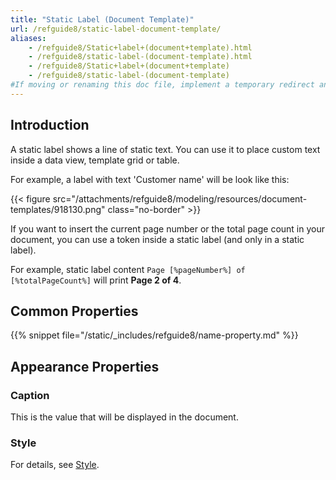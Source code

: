 ```yaml
---
title: "Static Label (Document Template)"
url: /refguide8/static-label-document-template/
aliases:
    - /refguide8/Static+label+(document+template).html
    - /refguide8/static-label-(document-template).html
    - /refguide8/Static+label+(document+template)
    - /refguide8/static-label-(document-template)
#If moving or renaming this doc file, implement a temporary redirect and let the respective team know they should update the URL in the product. See Mapping to Products for more details.
---
```


## Introduction

A static label shows a line of static text. You can use it to place custom text inside a data view, template grid or table.

For example, a label with text 'Customer name' will be look like this:

{{< figure src="/attachments/refguide8/modeling/resources/document-templates/918130.png" class="no-border" >}}

If you want to insert the current page number or the total page count in your document, you can use a token inside a static label (and only in a static label).

For example, static label content `Page [%pageNumber%] of [%totalPageCount%]` will print **Page 2 of 4**.

## Common Properties

{{% snippet file="/static/_includes/refguide8/name-property.md" %}}

## Appearance Properties

### Caption

This is the value that will be displayed in the document.

### Style

For details, see [Style](/refguide8/style/).
